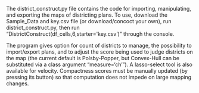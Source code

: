 The district_construct.py file contains the code for importing, manipulating, and exporting the maps of districting plans. To use, download the Sample_Data and key.csv file (or download/concoct your own), run district_construct.py, then run “DistrictConstruct(df_cells,6,starter='key.csv’)” through the console.

The program gives option for count of districts to manage, the possibility to import/export plans, and to adjust the score being used to judge districts on the map (the current default is Polsby-Popper, but Convex-Hull can be substituted via a class argument “measure=‘ch’”). A lasso-select tool is also available for velocity. Compactness scores must be manually updated (by pressing its button) so that computation does not impede on large mapping changes.
